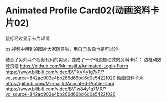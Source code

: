 # Animated Profile Card02(动画资料卡片02)

鼠标经过显示卡片详情

ps:视频中用到的图片大家随意啦，用自己头像也是可以的

结合了另外两个视频代码的实现，变成了一个带边框动效的资料卡片：
边框动效登录框
https://github.com/Mr-majifu/Animated-Login-Form
https://www.bilibili.com/video/BV1XV4y1g7kP/?vd_source=842ac903e4bb266d66bd6d0e5422f020
动画资料卡片
https://github.com/Mr-majifu/Animated-Profile-Card
https://www.bilibili.com/video/BV1w84y1q7MR/?vd_source=842ac903e4bb266d66bd6d0e5422f020

